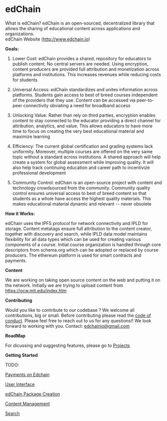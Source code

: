 # edChain
What is edChain?
edChain is an open-sourced, decentralized library that allows the sharing of educational content across applications and organizations.  
edChain Website (http://www.edchain.io)

**Goals:**
1. Lower Cost: edChain provides a shared, repository for educators to publish content.  No central servers are needed.  Using encryption, content producers are provided full attribution  and monetization across platforms and institutions.  This increases revenues while reducing costs for students

2. Universal Access: edChain standardizes and unites information across platforms.  Students gain access to best of breed courses independent of the providers that they use. Content can be accessed via peer-to-peer connectivity obviating a need for broadband access

3. Unlocking Value: Rather than rely on third parties, encryption enables content to stay connected to the educator providing a direct channel for attribution, analytics, and value.  This allows educators to have more time to focus on creating the very best educational material and maximize learning

4. Efficiency: The current global certification and grading systems lack uniformity.  Moreover, multiple courses are offered on the very same topic without a standard across institutions.  A shared approach will help create a system for global assessment while improving quality.  It will also help track continuing education and career path to incentivize professional development  

5. Community Control: edChain is an open-source project with content and technology crowdsourced from the community.  Community quality control ensures universal access to best of breed content so that students as a whole have access the highest quality materials. This makes educational material dynamic and relevant -- never obsolete


**How it Works:**

edChain uses the IPFS protocol for network connectivity and IPLD for storage. Content metatags ensure full attribution to the content creator, together with discovery and search, while IPLD data model maintains flexibility for all data types which can be used for creating various components of a course. Initial course organization is handled through core descriptors from schema.org which can be adopted or replaced by course producers. The ethereum platform is used for smart contracts and payments.


**Content**

We are working on taking open source content on the web and putting it on the network. Initially we are trying to upload content from https://ocw.mit.edu/index.htm



**Contributing**

Would you like to contribute to our codebase ? We welcome all contributions, big or small. Before contributing please read the [code of conduct](CODE_OF_CONDUCT.md). Please feel free to reach out to us for any questions!! We look forward to working with you. Contact: edchainio@gmail.com

**RoadMap**

For dicussing and suggesting features, please go to [Projects](https://github.com/orgs/edchainio/projects)


**Getting Started**

TODO:

[Payments on Edchain](https://github.com/orgs/edchainio/projects/6)

[User Interface](https://github.com/orgs/edchainio/projects/5)

[edChain Package Creation](https://github.com/orgs/edchainio/projects/4)

[Content Management](https://github.com/orgs/edchainio/projects/2)

[Search](https://github.com/orgs/edchainio/projects/1)

